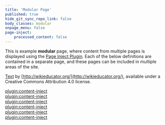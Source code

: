 ```yaml
---
title: 'Modular Page'
published: true
hide_git_sync_repo_link: false
body_classes: modular
onpage_menu: false
page-inject:
    processed_content: false
---
```


This is example **modular** page, where content from multiple pages is displayed using the [Page Inject Plugin](https://github.com/getgrav/grav-plugin-page-inject).   Each of the below definitions are contained in a separate page, and these pages can be included in multiple areas of the site.

[Text](http://wikieducator.org/OER_Handbook/educator_version_one/Conclusion/Glossary) by [http://wikieducator.org/](http://wikieducator.org/), available under a Creative Commons Attribution 4.0 license.  

[plugin:content-inject](/modular/_cc-by)  
[plugin:content-inject](/modular/_cc-by-sa)  
[plugin:content-inject](/modular/_cc-by-nc)  
[plugin:content-inject](/modular/_cc-by-nc-nd)  
[plugin:content-inject](/modular/_cc-by-nc-sa)  
[plugin:content-inject](/modular/_cc-by-nd)  
